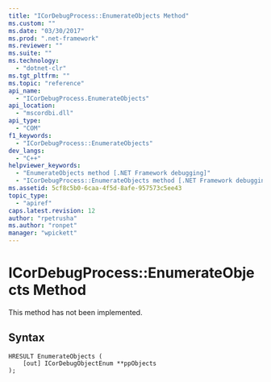 ```yaml
---
title: "ICorDebugProcess::EnumerateObjects Method"
ms.custom: ""
ms.date: "03/30/2017"
ms.prod: ".net-framework"
ms.reviewer: ""
ms.suite: ""
ms.technology: 
  - "dotnet-clr"
ms.tgt_pltfrm: ""
ms.topic: "reference"
api_name: 
  - "ICorDebugProcess.EnumerateObjects"
api_location: 
  - "mscordbi.dll"
api_type: 
  - "COM"
f1_keywords: 
  - "ICorDebugProcess::EnumerateObjects"
dev_langs: 
  - "C++"
helpviewer_keywords: 
  - "EnumerateObjects method [.NET Framework debugging]"
  - "ICorDebugProcess::EnumerateObjects method [.NET Framework debugging]"
ms.assetid: 5cf8c5b0-6caa-4f5d-8afe-957573c5ee43
topic_type: 
  - "apiref"
caps.latest.revision: 12
author: "rpetrusha"
ms.author: "ronpet"
manager: "wpickett"
---
```

# ICorDebugProcess::EnumerateObjects Method
This method has not been implemented.  
  
## Syntax  
  
```  
HRESULT EnumerateObjects (  
    [out] ICorDebugObjectEnum **ppObjects  
);  
```
